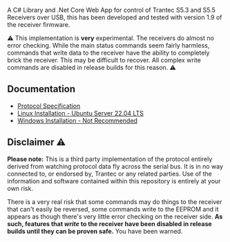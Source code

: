 A C# Library and .Net Core Web App for control of Trantec S5.3 and S5.5 Receivers over USB, this has been developed and tested with version 1.9 of the receiver firmware.

⚠️ This implementation is **very** experimental. The receivers do almost no error checking. While the main status commands seem fairly harmless, commands that write data to the receiver have the ability to completely brick the receiver. This may be difficult to recover. All complex write commands are disabled in release builds for this reason. ⚠️

## Documentation
- [Protocol Specification](./docs/protocol.md)
- [Linux Installation - Ubuntu Server 22.04 LTS](./docs/linux-install.md)
- [Windows Installation - Not Recommended](./docs/windows-install.md)

## Disclaimer ⚠️
**Please note:** This is a third party implementation of the protocol entirely derived from watching protocol data fly across the serial bus. It is in no way connected to, or endorsed by, Trantec or any related parties. Use of the information and software contained within this repository is entirely at your own risk.

There is a very real risk that some commands may do things to the receiver that can't easily be reversed, some commands write to the EEPROM and it appears as though there's very little error checking on the receiver side. **As such, features that _write_ to the receiver have been disabled in release builds until they can be proven safe.** You have been warned.
